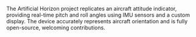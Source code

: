 The Artificial Horizon project replicates an aircraft attitude indicator, providing real-time pitch and roll angles using IMU sensors and a custom display.
The device accurately represents aircraft orientation and is fully open-source, welcoming contributions.
